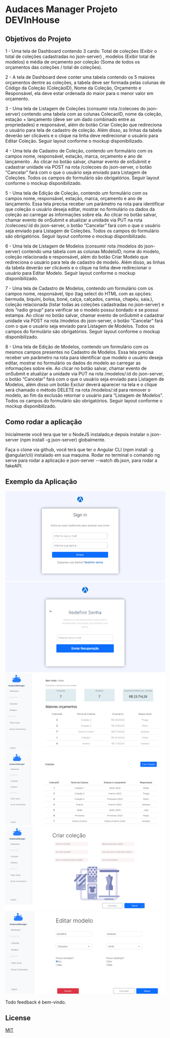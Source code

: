 # Audaces Manager Projeto DEVInHouse

## Objetivos do Projeto

1 - Uma tela de Dashboard contendo 3 cards: Total de coleções (Exibir o total de coleções cadastradas no json-server) , modelos (Exibir total de modelos) e média de orçamento por coleção (Soma de todos os orçamentos das coleções / total de coleções).

2 - A tela  de Dashboard deve conter uma tabela contendo os 5 maiores orçamentos dentre as coleções, a tabela deve ser formada pelas colunas de Código da Coleção (ColeçãoID), Nome da Coleção, Orçamento e Responsável, ela deve estar ordenada do maior para o menor valor em orçamento.

3 - Uma tela de Listagem de Coleções (consumir rota /colecoes do json-server) contendo uma tabela com as colunas ColecaoID, nome da coleção, estação + lançamento (deve ser um dado combinado entre as propriedades) e responsável, além do botão Criar Coleção que redireciona o usuário para tela de cadastro de coleção. Além disso, as linhas da tabela deverão ser clicáveis e o clique na linha deve redirecionar o usuário para Editar Coleção. Seguir layout conforme o mockup disponibilizado.

4 - Uma tela de Cadastro de Coleção, contendo um formulário com os campos nome, responsável, estação, marca, orçamento e ano de lançamento . Ao clicar no botão salvar, chamar evento de onSubmit e cadastrar unidade via POST na rota /colecoes do json-server, o botão “Cancelar” fará com o que o usuário seja enviado para Listagem de Coleções. Todos os campos do formulário são obrigatórios. Seguir layout conforme o mockup disponibilizado.

5 - Uma tela de Edição de Coleção, contendo um formulário com os campos nome, responsável, estação, marca, orçamento e ano de lançamento. Essa tela precisa receber um parâmetro na rota para identificar que coleção o usuário deseja editar, mostrar no formulário os dados da coleção ao carregar as informações sobre ela. Ao clicar no botão salvar, chamar evento de onSubmit e atualizar a unidade via PUT na rota /colecoes/:id do json-server, o botão “Cancelar” fará com o que o usuário seja enviado para Listagem de Coleções. Todos os campos do formulário são obrigatórios. Seguir layout conforme o mockup disponibilizado.

6 - Uma tela de Listagem de Modelos (consumir rota /modelos do json-server) contendo uma tabela com as colunas ModeloID, nome do modelo, coleção relacionada e responsável, além do botão Criar Modelo que redireciona o usuário para tela de cadastro de modelo. Além disso, as linhas da tabela deverão ser clicáveis e o clique na linha deve redirecionar o usuário para Editar Modelo. Seguir layout conforme o mockup disponibilizado.

7 - Uma tela de Cadastro de Modelos, contendo um formulário com os campos nome, responsável, tipo (tag select do HTML com as opções: bermuda, biquíni, bolsa, boné, calça, calçados, camisa, chapéu, saia.), coleção relacionada (listar todas as coleções cadastradas no json-server) e dois “radio group” para verificar se o modelo possui bordado e se possui estampa. Ao clicar no botão salvar, chamar evento de onSubmit e cadastrar unidade via POST na rota /modelos do json-server, o botão “Cancelar” fará com o que o usuário seja enviado para Listagem de Modelos. Todos os campos do formulário são obrigatórios. Seguir layout conforme o mockup disponibilizado.

8 - Uma tela de Edição de Modelos, contendo um formulário com os mesmos campos presentes no Cadastro de Modelos. Essa tela precisa receber um parâmetro na rota para identificar que modelo o usuário deseja editar, mostrar no formulário os dados do modelo ao carregar as informações sobre ele. Ao clicar no botão salvar, chamar evento de onSubmit e atualizar a unidade via PUT na rota /modelos/:id do json-server, o botão “Cancelar” fará com o que o usuário seja enviado para Listagem de Modelos, além disso um botão Excluir deverá aparecer na tela e o clique será chamado o método DELETE na rota /modelos/:id para remover o modelo, ao fim da exclusão retornar o usuário para “Listagem de Modelos”. Todos os campos do formulário são obrigatórios. Seguir layout conforme o mockup disponibilizado.
 

## Como rodar a aplicação

Inicialmente você tera que ter o NodeJS instalado,e depois instalar o json-server (npm install -g json-server) globalmente.

Faça o clone via github, você terá que ter o Angular CLI (npm install -g @angular/cli) instalado em sua maquina. Rodar no terminal o comando ng serve para rodar a aplicação e json-server --watch db.json, para rodar a fakeAPI.

## Exemplo da Aplicação
<img src='https://github.com/feliperi0s/projetoAudaces/blob/master/exemplos/exemplo01.PNG?raw=true' alt='Exemplo'>
<img src='https://github.com/feliperi0s/projetoAudaces/blob/master/exemplos/exemplo02.PNG?raw=true' alt='Exemplo'>
<img src='https://github.com/feliperi0s/projetoAudaces/blob/master/exemplos/exemplo03.PNG?raw=true' alt='Exemplo'>
<img src='https://github.com/feliperi0s/projetoAudaces/blob/master/exemplos/exemplo04.PNG?raw=true' alt='Exemplo'>
<img src='https://github.com/feliperi0s/projetoAudaces/blob/master/exemplos/exemplo05.PNG?raw=true' alt='Exemplo'>
<img src='https://github.com/feliperi0s/projetoAudaces/blob/master/exemplos/exemplo06.PNG?raw=true' alt='Exemplo'>

Todo feedback é bem-vindo. 

## License
[MIT](https://choosealicense.com/licenses/mit/)
